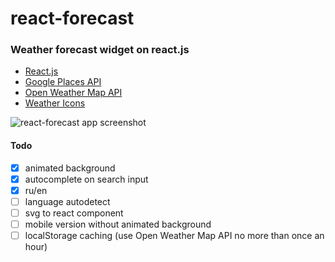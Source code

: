 # react-forecast
### Weather forecast widget on react.js

* [React.js](https://facebook.github.io/react/)
* [Google Places API](https://developers.google.com/places/)
* [Open Weather Map API](https://openweathermap.org/api)
* [Weather Icons](https://github.com/erikflowers/weather-icons)

![react-forecast app screenshot](https://image.ibb.co/eRaKma/react_forecast_screen.jpg)



#### Todo
- [x] animated background
- [x] autocomplete on search input
- [x] ru/en
- [ ] language autodetect
- [ ] svg to react component
- [ ] mobile version without animated background
- [ ] localStorage caching (use Open Weather Map API no more than once an hour)

